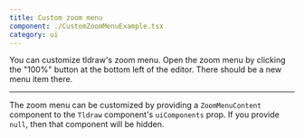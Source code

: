 ```yaml
---
title: Custom zoom menu
component: ./CustomZoomMenuExample.tsx
category: ui
---
```


You can customize tldraw's zoom menu. Open the zoom menu by clicking the "100%" button at the bottom left of the editor. There should be a new menu item there.

---

The zoom menu can be customized by providing a `ZoomMenuContent` component to the `Tldraw` component's `uiComponents` prop. If you provide `null`, then that component will be hidden.
